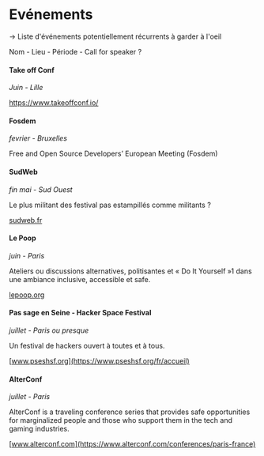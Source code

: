 # Evénements

-> Liste d'événements potentiellement récurrents à garder à l'oeil

Nom - Lieu - Période - Call for speaker ?

#### Take off Conf
*Juin - Lille*

https://www.takeoffconf.io/

#### Fosdem

*fevrier - Bruxelles*

 Free and Open Source Developers’ European Meeting (Fosdem)

#### SudWeb

*fin mai - Sud Ouest*

Le plus militant des festival pas estampillés comme militants ?

[sudweb.fr](https://sudweb.fr)

#### Le Poop
*juin - Paris*

Ateliers ou discussions alternatives, politisantes et « Do It Yourself »1 dans une ambiance inclusive, accessible et safe.

[lepoop.org](https://lepoop.org/2016)

#### Pas sage en Seine - Hacker Space Festival

*juillet - Paris ou presque*

Un festival de hackers ouvert à toutes et à tous.

[www.pseshsf.org](https://www.pseshsf.org/fr/accueil)

#### AlterConf

*juillet - Paris*

AlterConf is a traveling conference series that provides safe opportunities for marginalized people and those who support them in the tech and gaming industries.

[www.alterconf.com](https://www.alterconf.com/conferences/paris-france)
